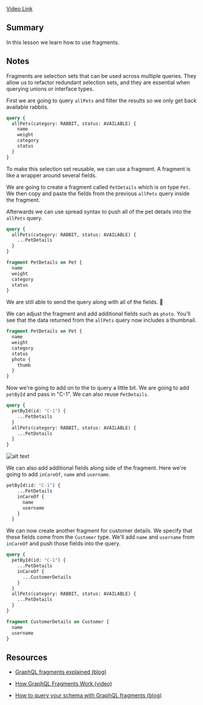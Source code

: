 [Video Link](https://egghead.io/lessons/graphql-reuse-graphql-selection-sets-with-fragments)

## Summary

In this lesson we learn how to use fragments.

## Notes

Fragments are selection sets that can be used across multiple queries. They allow us to refactor redundant selection sets, and they are essential when querying unions or interface types.

First we are going to query `allPets` and filter the results so we only get back available rabbits.

```graphql
query {
  allPets(category: RABBIT, status: AVAILABLE) {
    name
    weight
    category
    status
  }
}
```

To make this selection set reusable, we can use a fragment. A fragment is like a wrapper around several fields.

We are going to create a fragment called `PetDetails` which is on type `Pet`. We then copy and paste the fields from the previous `allPets` query inside the fragment.

Afterwards we can use spread syntax to push all of the pet details into the `allPets` query.

```graphql
query {
  allPets(category: RABBIT, status: AVAILABLE) {
    ...PetDetails
  }
}

fragment PetDetails on Pet {
  name
  weight
  category
  status
}
```

We are still able to send the query along with all of the fields. 🥳

We can adjust the fragment and add additional fields such as `photo`. You'll see that the data returned from the `allPets` query now includes a thumbnail.

```graphql
fragment PetDetails on Pet {
  name
  weight
  category
  status
  photo {
    thumb
  }
}
```

Now we're going to add on to the to query a little bit. We are going to add `petById` and pass in "C-1". We can also reuse `PetDetails`.

```graphql
query {
  petById(id: "C-1") {
    ...PetDetails
  }
  allPets(category: RABBIT, status: AVAILABLE) {
    ...PetDetails
  }
}
```

![alt text](https://i.ibb.co/8cfpKXv/scrnli-1-24-2020-2-23-48-PM.png)

We can also add additional fields along side of the fragment. Here we're going to add `inCareOf`, `name` and `username`.

```graphql
petById(id: "C-1") {
    ...PetDetails
    inCareOf {
      name
      username
    }
  }
```

We can now create another fragment for customer details. We specify that these fields come from the `Customer` type. We'll add `name` and `username` from `inCareOf` and push those fields into the query.

```graphql
query {
  petById(id: "C-1") {
    ...PetDetails
    inCareOf {
      ...CustomerDetails
    }
  }
  allPets(category: RABBIT, status: AVAILABLE) {
    ...PetDetails
  }
}

fragment CustomerDetails on Customer {
  name
  username
}
```

## Resources

- [GraphQL fragments explained (blog)](https://blog.logrocket.com/graphql-fragments-explained/)

- [How GraphQL Fragments Work (video)](https://www.youtube.com/watch?v=AAHR7eBKLU8)

- [How to query your schema with GraphQL fragments (blog)](https://atheros.ai/blog/how-to-query-your-schema-with-graphql-fragments)
